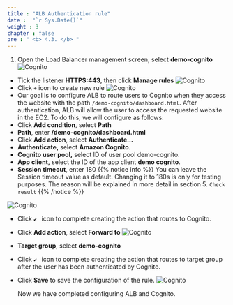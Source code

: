 ```yaml
---
title : "ALB Authentication rule"
date :  "`r Sys.Date()`" 
weight : 3
chapter : false
pre : " <b> 4.3. </b> "
---
```

1. Open the Load Balancer management screen, select **demo-cognito**
 ![Cognito](/images/4.cognito/017-alb-cognito.png)
- Tick the listener **HTTPS:443**, then click **Manage rules**
 ![Cognito](/images/4.cognito/018-alb-cognito.png)
- Click `+` icon to create new rule
 ![Cognito](/images/4.cognito/019-alb-cognito.png)
- Our goal is to configure ALB to route users to Cognito when they access the website with the path `/demo-cognito/dashboard.html`. After authentication, ALB will allow the user to access the requested website in the EC2. To do this, we will configure as follows:
- Click **Add condition**, select **Path**
- **Path**, enter **/demo-cognito/dashboard.html**
- Click **Add action**, select **Authenticate…**
- **Authenticate,** select **Amazon Cognito**.
- **Cognito user pool,** select ID of user pool demo-cognito.
- **App client,** select the ID of the app client  **demo cognito**.
- **Session timeout**, enter 180
{{% notice info %}}
You can leave the Session timeout value as default. Changing it to 180s is only for testing purposes. The reason will be explained in more detail in section 5. `Check result`
{{% /notice %}}

 ![Cognito](/images/4.cognito/020-alb-cognito.png)

- Click `✔ ` icon to complete creating the action that routes to Cognito.
- Click **Add action**, select **Forward to**
 ![Cognito](/images/4.cognito/021-alb-cognito.png)
- **Target group**, select **demo-cognito**
- Click `✔ ` icon to complete creating the action that routes to target group after the user has been authenticated by Cognito.
- Click  **Save** to save the configuration of the rule.
 ![Cognito](/images/4.cognito/022-alb-cognito.png)

    Now we have completed configuring ALB and Cognito.



